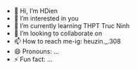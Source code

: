 - 👋 Hi, I’m HDien
- 👀 I’m interested in you
- 🌱 I’m currently learning THPT Truc Ninh
- 💞️ I’m looking to collaborate on 
- 📫 How to reach me-ig: heuzin._.308
- 😄 Pronouns: ...
- ⚡ Fun fact: ...

<!---
diendezip/diendezip is a ✨ special ✨ repository because its `README.md` (this file) appears on your GitHub profile.
You can click the Preview link to take a look at your changes.
--->
